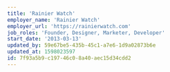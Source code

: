 ```yaml
---
title: 'Rainier Watch'
employer_name: 'Rainier Watch'
employer_url: 'https://rainierwatch.com'
job_roles: 'Founder, Designer, Marketer, Developer'
start_date: '2013-03-13'
updated_by: 59e67be5-435b-45c1-a7e6-1d9a02873b6e
updated_at: 1598023597
id: 7f93a5b9-c197-46c0-8a40-aec15d34cdd2
---
```

